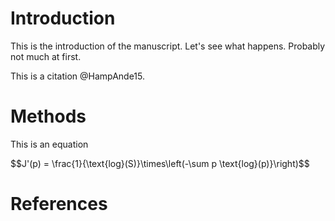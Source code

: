 # Introduction

This is the introduction of the manuscript. Let's see what happens. Probably not much at first.

This is a citation @HampAnde15.

# Methods

This is an equation

$$J'(p) = \frac{1}{\text{log}(S)}\times\left(-\sum p \text{log}(p)}\right)$$

# References
